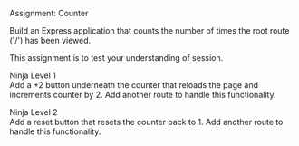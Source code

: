 Assignment: Counter  

Build an Express application that counts the number of times the root route ('/') has been viewed. 

This assignment is to test your understanding of session.  



Ninja Level 1  
Add a +2 button underneath the counter that reloads the page and increments counter by 2. Add another route to handle this functionality.  

Ninja Level 2  
Add a reset button that resets the counter back to 1. Add another route to handle this functionality.
